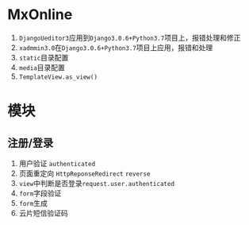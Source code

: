 # MxOnline
1. `DjangoUeditor3`应用到`Django3.0.6+Python3.7`项目上，报错处理和修正
2. `xadmmin3.0`在`Django3.0.6+Python3.7`项目上应用，报错和处理
3. `static`目录配置
4. `media`目录配置
5. `TemplateView.as_view()`

# 模块
## 注册/登录
1. 用户验证 `authenticated`
2. 页面重定向 `HttpReponseRedirect` `reverse`
3. `view`中判断是否登录`request.user.authenticated`
4. `form`字段验证
5. `form`生成
6. 云片短信验证码